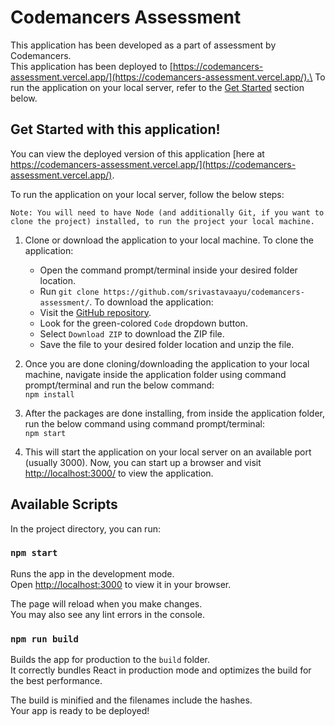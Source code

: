 # Codemancers Assessment

This application has been developed as a part of assessment by Codemancers.\
This application has been deployed to [https://codemancers-assessment.vercel.app/](https://codemancers-assessment.vercel.app/).\
To run the application on your local server, refer to the [Get Started](https://github.com/srivastavaayu/codemancers-assessment/blob/master/README.md#get-started-with-this-application) section below.

## Get Started with this application!
You can view the deployed version of this application [here at https://codemancers-assessment.vercel.app/](https://codemancers-assessment.vercel.app/).

To run the application on your local server, follow the below steps:

`Note: You will need to have Node (and additionally Git, if you want to clone the project) installed, to run the project your local machine.`
1. Clone or download the application to your local machine. 
To clone the application: 
    - Open the command prompt/terminal inside your desired folder location.
    - Run `git clone https://github.com/srivastavaayu/codemancers-assessment/`.
To download the application:
    - Visit the [GitHub repository](https://github.com/srivastavaayu/codemancers-assessment/).
    - Look for the green-colored `Code` dropdown button.
    - Select `Download ZIP` to download the ZIP file.
    - Save the file to your desired folder location and unzip the file.
2. Once you are done cloning/downloading the application to your local machine, navigate inside the application folder using command prompt/terminal and run the below command: \
`npm install`

3. After the packages are done installing, from inside the application folder, run the below command using command prompt/terminal: \
`npm start`

4. This will start the application on your local server on an available port (usually 3000). Now, you can start up a browser and visit [http://localhost:3000/](http://localhost:3000/) to view the application.

## Available Scripts

In the project directory, you can run:

### `npm start`

Runs the app in the development mode.\
Open [http://localhost:3000](http://localhost:3000) to view it in your browser.

The page will reload when you make changes.\
You may also see any lint errors in the console.

### `npm run build`

Builds the app for production to the `build` folder.\
It correctly bundles React in production mode and optimizes the build for the best performance.

The build is minified and the filenames include the hashes.\
Your app is ready to be deployed!
